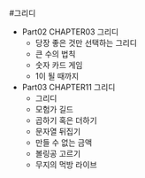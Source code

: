 #그리디

* Part02 CHAPTER03 그리디
  * 당장 좋은 것만 선택하는 그리디
  * 큰 수의 법칙
  * 숫자 카드 게임
  * 1이 될 때까지
* Part03 CHAPTER11 그리디
  * 그리디
  * 모험가 길드
  * 곱하기 혹은 더하기
  * 문자열 뒤집기
  * 만들 수 없는 금액
  * 볼링공 고르기
  * 무지의 먹방 라이브 

